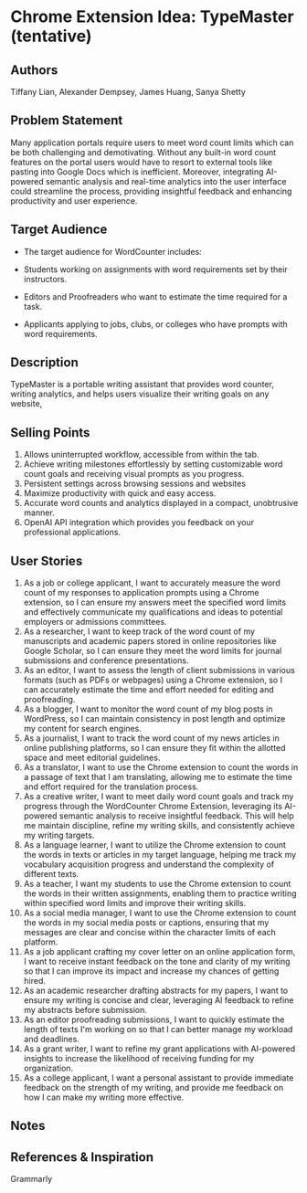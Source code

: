 # Chrome Extension Idea: TypeMaster (tentative)

## Authors

Tiffany Lian, Alexander Dempsey, James Huang, Sanya Shetty

## Problem Statement

Many application portals require users to meet word count limits which can be both challenging and demotivating. Without any built-in word count features on the portal users would have to resort to external tools like pasting into Google Docs which is inefficient. Moreover, integrating AI-powered semantic analysis and real-time analytics into the user interface could streamline the process, providing insightful feedback and enhancing productivity and user experience.

## Target Audience

- The target audience for WordCounter includes:

- Students working on assignments with word requirements set by their instructors.

- Editors and Proofreaders who want to estimate the time required for a task.

- Applicants applying to jobs, clubs, or colleges who have prompts with word requirements.


## Description

TypeMaster is a portable writing assistant that provides word counter, writing analytics, and helps users visualize their writing goals on any website, 

## Selling Points

1. Allows uninterrupted workflow, accessible from within the tab.
2. Achieve writing milestones effortlessly by setting customizable word count goals and receiving visual prompts as you progress.
3. Persistent settings across browsing sessions and websites
4. Maximize productivity with quick and easy access.
5. Accurate word counts and analytics displayed in a compact, unobtrusive manner.
6. OpenAI API integration which provides you feedback on your professional applications.

## User Stories

1. As a job or college applicant, I want to accurately measure the word count of my responses to application prompts using a Chrome extension, so I can ensure my answers meet the specified word limits and effectively communicate my qualifications and ideas to potential employers or admissions committees.
2. As a researcher, I want to keep track of the word count of my manuscripts and academic papers stored in online repositories like Google Scholar, so I can ensure they meet the word limits for journal submissions and conference presentations.
3. As an editor, I want to assess the length of client submissions in various formats (such as PDFs or webpages) using a Chrome extension, so I can accurately estimate the time and effort needed for editing and proofreading.
4. As a blogger, I want to monitor the word count of my blog posts in WordPress, so I can maintain consistency in post length and optimize my content for search engines.
5. As a journalist, I want to track the word count of my news articles in online publishing platforms, so I can ensure they fit within the allotted space and meet editorial guidelines.
6. As a translator, I want to use the Chrome extension to count the words in a passage of text that I am translating, allowing me to estimate the time and effort required for the translation process.
7. As a creative writer, I want to meet daily word count goals and track my progress through the WordCounter Chrome Extension, leveraging its AI-powered semantic analysis to receive insightful feedback. This will help me maintain discipline, refine my writing skills, and consistently achieve my writing targets.
8. As a language learner, I want to utilize the Chrome extension to count the words in texts or articles in my target language, helping me track my vocabulary acquisition progress and understand the complexity of different texts.
9. As a teacher, I want my students to use the Chrome extension to count the words in their written assignments, enabling them to practice writing within specified word limits and improve their writing skills.
10. As a social media manager, I want to use the Chrome extension to count the words in my social media posts or captions, ensuring that my messages are clear and concise within the character limits of each platform.
11. As a job applicant crafting my cover letter on an online application form, I want to receive instant feedback on the tone and clarity of my writing so that I can improve its impact and increase my chances of getting hired.
12. As an academic researcher drafting abstracts for my papers, I want to ensure my writing is concise and clear, leveraging AI feedback to refine my abstracts before submission.
13. As an editor proofreading submissions, I want to quickly estimate the length of texts I'm working on so that I can better manage my workload and deadlines.
14. As a grant writer, I want to refine my grant applications with AI-powered insights to increase the likelihood of receiving funding for my organization.
15. As a college applicant, I want a personal assistant to provide immediate feedback on the strength of my writing, and provide me feedback on how I can make my writing more effective.

## Notes

## References & Inspiration

Grammarly
